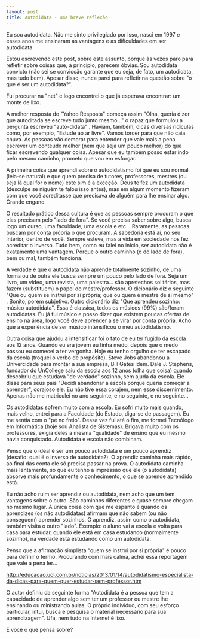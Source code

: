 ```yaml
---
layout: post
title: Autodidata - uma breve reflexão
---
```


Eu sou autodidata. Não me sinto privilegiado por isso, nasci em 1997 e esses anos me ensinaram as vantagens e as dificuldades em ser autodidata.

Estou escrevendo este post, sobre este assunto, porque às vezes paro para refletir sobre coisas que, à princípio, parecem óbvias. Sou autodidata convicto (não sei se conviccão garante que eu seja, de fato, um  autodidata, mas tudo bem).  Apesar disso, nunca parei para refletir na questão sobre "o que é ser um autodidata?".

Fui procurar na "net" e logo encontrei  o que já esperava encontrar: um monte de lixo.

A melhor resposta do "Yahoo Resposta" começa assim "Olha, queria dizer  que autoditada se escreve tudo junto mesmo..." o rapaz que formulou a pergunta escreveu "auto-didata" .  Haviam, também, dicas diversas ridículas como, por exemplo, "Estude ao ar livre".  Vamos torcer para que não caia chuva. As pessoas vão demorar para entender que vale mais a pena escrever um conteúdo melhor (nem que seja um pouco melhor) do que ficar escrevendo qualquer coisa. Apesar que eu também posso estar indo pelo mesmo caminho, prometo que vou em esforçar.

A primeira coisa que aprendi sobre o autodidatismo foi que eu sou normal (leia-se natural) e que quem precisa de tutores, professores, mestres (ou seja lá qual for o nome) este sim é a exceção. Deus te fez um autodidata (desculpe se niguém te falou isso antes), mas em algum momento fizeram com que você acreditasse que precisava de alguém para lhe ensinar algo. Grande engano.

O resultado prático dessa cultura é que as pessoas sempre procuram o que elas precisam pelo "lado de fora". Se você precisa saber sobre algo, busca logo um curso, uma faculdade, uma escola e etc... Raramente, as pessoas buscam por conta própria o que procuram. A sabedoria está aí, no seu interior, dentro de você. Sempre esteve, mas a vida em sociedade nos fez acreditar o inverso. Tudo bem, como eu falei no início, ser autodidata não é exatamente uma vantagem. Porque o outro caminho (o do lado de fora), bem ou mal, também funciona.

A verdade é que o autodidata não aprende totalmente sozinho, de uma forma ou de outra ele busca sempre um pouco pelo lado de fora. Seja um livro, um vídeo, uma revista, uma palestra... são apretechos solitários, mas fazem (substituem) o papel do mestre/professor. O dicionário diz o seguinte "Que ou quem se instrui por si própria; que ou quem é mestre de si mesmo" . Bonito, porém subjetivo. Outro dicionário diz "Que aprendeu sozinho: músico autodidata". Essa é classica, todos os músicos (99%)  são/foram autodidatas. Eu já fui músico e posso dizer que existem poucas ofertas de ensino na área, logo você deve aprender a se virar por conta própria. Acho que a experiência de ser músico intensificou o meu autodidatismo.

Outra coisa que ajudou a intensificar foi o fato de eu ter fugido da escola aos 12 anos. Quando eu era jovem eu tinha medo, depois que o medo passou eu comecei a ter vergonha. Hoje eu tenho orgulho de ter escapado da escola (troquei o verbo de propósito). Steve Jobs abandonou a Univercidade para montar a sua empresa, Bill Gates idem. Dale J. Stephens, fundador do UnCollege saiu da escola aos 12 anos (olha que coisa) quando descobriu que estudava "de verdade" sozinho, sem ajuda da escola. Ele disse para seus pais "Decidi abandonar a escola porque queria começar a aprender", corajoso ele. Eu não tive essa corajem, nem esse discernimento. Apenas não me matriculei no ano seguinte, e no seguinte, e no seguinte...

Os autodidatas sofrem muito com a escola. Eu sofri muito mais quando, mais velho,  entrei para a Faculdade (do Estado, diga-se de passagem).  Eu me sentia com o "pé no freio". Dessa vez fui até o fim, me formei Tecnólogo em Informática (hoje sou Analista de Sistemas). Brigava muito com os professores, exigia deles a mesma "qualidade" de ensino que eu mesmo havia conquistado. Autodidata e escola não combinam.

Penso que o ideal é ser um pouco autodidata e um pouco aprendiz (desafio: qual é o inverso de autodidata?). O aprendiz caminha mais rápido, ao final das conta ele só precisa passar na prova. O autodidata caminha mais lentamente, só que eu tenho a impressão que ele (o autodidata) absorve mais profundamente o conhecimento, o que se aprende aprendido está.

Eu não acho ruim ser aprendiz ou autodidata, nem acho que um tem vantagens sobre o outro. São caminhos diferentes e quase sempre chegam no mesmo lugar. A única coisa com que me espanto é quando os aprendizes (os não autodidatas) afirmam que não sabem (ou não conseguem) aprender sozinhos. O aprendiz, assim como o autodidata, também visita o outro "lado". Exemplo: o aluno vai a escola e volta para casa para estudar, quando ele está em casa estudando (normalmente sozinho), na verdade está estudando como um autodidata.

Penso que a afirmação simplista "quem se instrui por si própria" é pouco para definir o termo. Procurando com mais calma, achei essa reportagem que vale a pena ler...

http://educacao.uol.com.br/noticias/2013/01/14/autodidatismo-especialista-da-dicas-para-quem-quer-estudar-sem-professor.htm

O autor definiu da seguinte forma "Autodidata é a pessoa que tem a capacidade de aprender algo sem ter um professor ou mestre lhe ensinando ou ministrando aulas. O próprio indivíduo, com seu esforço particular, intui, busca e pesquisa o material necessário para sua aprendizagem". Ufa, nem tudo na Internet é lixo.

E você o que pensa sobre?